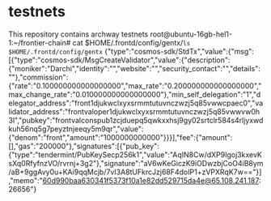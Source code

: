 # testnets
This repository contains archway testnets
root@ubuntu-16gb-hel1-1:~/frontier-chain# cat $HOME/.frontd/config/gentx/`ls $HOME/.frontd/config/gentx`
{"type":"cosmos-sdk/StdTx","value":{"msg":[{"type":"cosmos-sdk/MsgCreateValidator","value":{"description":{"moniker":"Darchi","identity":"","website":"","security_contact":"","details":""},"commission":{"rate":"0.100000000000000000","max_rate":"0.200000000000000000","max_change_rate":"0.010000000000000000"},"min_self_delegation":"1","delegator_address":"front1djukwclxyxsrmmtutuvnczwzj5q85vwwcpaec0","validator_address":"frontvaloper1djukwclxyxsrmmtutuvnczwzj5q85vwwvw0h3l","pubkey":"frontvalconspub1zcjduepq5qwkxxhsj9gy02srtclr584s4rljyxwdkuh56nq5g7peyztnjeeqy5m9qr","value":{"denom":"front","amount":"1000000000000"}}}],"fee":{"amount":[],"gas":"200000"},"signatures":[{"pub_key":{"type":"tendermint/PubKeySecp256k1","value":"AqIN8Cw/dXP9Igoj3kxevKsXq0RfyfnzVO/rvrnj+3g2"},"signature":"aV6wKeGiczK9iODwzbjCoO4iB8ym/aB+9ggAvy0u+KAi9qqMcjb/7vI3A8tUFkrcJzj68F4doIP1+zVPXRqK7w=="}],"memo":"60d990baa630341f5373f10a1e82dd529715da4e@65.108.241.187:26656"}
